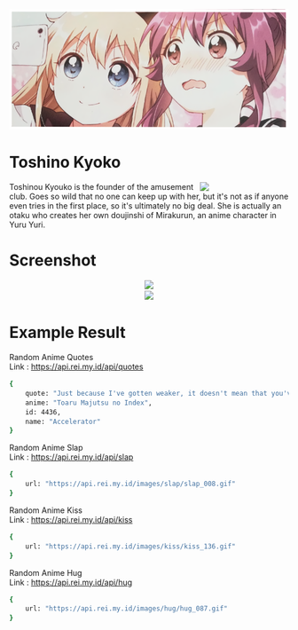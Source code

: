 <div align="center"><img src="https://raw.githubusercontent.com/Eilaluth/Ayano/main/img/ayanoxkyoko.png" /></div>

# Toshino Kyoko

<img src="https://static.wikia.nocookie.net/yuruyuri/images/4/46/KyokoToshino-NYS3.png/revision/latest/scale-to-width-down/350?cb=20201118084325" width="160" align="right" />

Toshinou Kyouko is the founder of the amusement club. Goes so wild that no one can keep up with her, but it's not as if anyone even tries in the first place, so it's ultimately no big deal. She is actually an otaku who creates her own doujinshi of Mirakurun, an anime character in Yuru Yuri.

# Screenshot

<div align="center">
  <img src="https://i.ibb.co/G9b024C/Desktop-Screenshot-2021-09-30-21-24-43-08.png"/><br/>
  <img src="https://i.ibb.co/MVbPH3k/Desktop-Screenshot-2021-09-30-21-37-30-50.png"/>
</div>

# Example Result

Random Anime Quotes <br/>
Link : https://api.rei.my.id/api/quotes
```bash
{
    quote: "Just because I've gotten weaker, it doesn't mean that you've gotten stronger, right?",
    anime: "Toaru Majutsu no Index",
    id: 4436,
    name: "Accelerator"
}
```

Random Anime Slap <br/>
Link : https://api.rei.my.id/api/slap
```bash
{
    url: "https://api.rei.my.id/images/slap/slap_008.gif"
}
```

Random Anime Kiss <br/>
Link : https://api.rei.my.id/api/kiss
```bash
{
    url: "https://api.rei.my.id/images/kiss/kiss_136.gif"
}
```

Random Anime Hug <br/>
Link : https://api.rei.my.id/api/hug
```bash
{
    url: "https://api.rei.my.id/images/hug/hug_087.gif"
}
```
